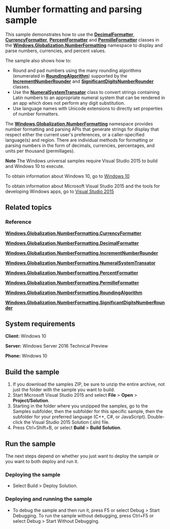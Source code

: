 ﻿<!--
  category: GlobalizationAndLocalization
  samplefwlink: http://go.microsoft.com/fwlink/p/?LinkId=620578&clcid=0x409
-->

# Number formatting and parsing sample

This sample demonstrates how to use the [**DecimalFormatter**](http://msdn.microsoft.com/library/windows/apps/br226068), [**CurrencyFormatter**](http://msdn.microsoft.com/library/windows/apps/br206883), [**PercentFormatter**](http://msdn.microsoft.com/library/windows/apps/br226101) and [**PermilleFormatter**](http://msdn.microsoft.com/library/windows/apps/br226119) classes in the [**Windows.Globalization.NumberFormatting**](http://msdn.microsoft.com/library/windows/apps/br226136) namespace to display and parse numbers, currencies, and percent values.

The sample also shows how to:

-   Round and pad numbers using the many rounding algorithms (enumerated in [**RoundingAlgorithm**](http://msdn.microsoft.com/library/windows/apps/dn278791)) supported by the [**IncrementNumberRounder**](http://msdn.microsoft.com/library/windows/apps/dn278487) and [**SignificantDigitsNumberRounder**](http://msdn.microsoft.com/library/windows/apps/dn278794) classes.
-   Use the [**NumeralSystemTransator**](http://msdn.microsoft.com/library/windows/apps/dn278744) class to convert strings containing Latin numbers to an appropriate numeral system that can be rendered in an app which does not perform any digit substitution.
-   Use language names with Unicode extensions to directly set properties of number formatters.

The [**Windows.Globalization.NumberFormatting**](http://msdn.microsoft.com/library/windows/apps/br226136) namespace provides number formatting and parsing APIs that generate strings for display that respect either the current user's preferences, or a caller-specified language(s) and region. There are individual methods for formatting or parsing numbers in the form of decimals, currencies, percentages, and units per thousand (permillages).

**Note** The Windows universal samples require Visual Studio 2015 to build and Windows 10 to execute.
 
To obtain information about Windows 10, go to [Windows 10](http://go.microsoft.com/fwlink/?LinkID=532421)

To obtain information about Microsoft Visual Studio 2015 and the tools for developing Windows apps, go to [Visual Studio 2015](http://go.microsoft.com/fwlink/?LinkID=532422)

## Related topics

### Reference

[**Windows.Globalization.NumberFormatting.CurrencyFormatter**](http://msdn.microsoft.com/library/windows/apps/br206883)

[**Windows.Globalization.NumberFormatting.DecimalFormatter**](http://msdn.microsoft.com/library/windows/apps/br226068)

[**Windows.Globalization.NumberFormatting.IncrementNumberRounder**](http://msdn.microsoft.com/library/windows/apps/dn278487)

[**Windows.Globalization.NumberFormatting.NumeralSystemTransator**](http://msdn.microsoft.com/library/windows/apps/dn278744)

[**Windows.Globalization.NumberFormatting.PercentFormatter**](http://msdn.microsoft.com/library/windows/apps/br226101)

[**Windows.Globalization.NumberFormatting.PermilleFormatter**](http://msdn.microsoft.com/library/windows/apps/br226119)

[**Windows.Globalization.NumberFormatting.RoundingAlgorithm**](http://msdn.microsoft.com/library/windows/apps/dn278791)

[**Windows.Globalization.NumberFormatting.SignificantDigitsNumberRounder**](http://msdn.microsoft.com/library/windows/apps/dn278794)

## System requirements

**Client:** Windows 10

**Server:** Windows Server 2016 Technical Preview

**Phone:** Windows 10

## Build the sample

1. If you download the samples ZIP, be sure to unzip the entire archive, not just the folder with the sample you want to build. 
2. Start Microsoft Visual Studio 2015 and select **File** \> **Open** \> **Project/Solution**.
3. Starting in the folder where you unzipped the samples, go to the Samples subfolder, then the subfolder for this specific sample, then the subfolder for your preferred language (C++, C#, or JavaScript). Double-click the Visual Studio 2015 Solution (.sln) file.
4. Press Ctrl+Shift+B, or select **Build** \> **Build Solution**.

## Run the sample

The next steps depend on whether you just want to deploy the sample or you want to both deploy and run it.

### Deploying the sample

- Select Build > Deploy Solution. 

### Deploying and running the sample

- To debug the sample and then run it, press F5 or select Debug >  Start Debugging. To run the sample without debugging, press Ctrl+F5 or select Debug > Start Without Debugging. 
